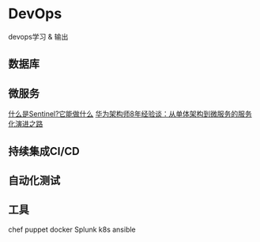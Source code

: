 
# DevOps
devops学习 & 输出

## 数据库

## 微服务
[什么是Sentinel?它能做什么](https://blog.csdn.net/u012190514/article/details/81383698)
[华为架构师8年经验谈：从单体架构到微服务的服务化演进之路](https://sdk.cn/news/4033)

## 持续集成CI/CD

## 自动化测试

## 工具
chef
puppet
docker
Splunk
k8s
ansible


